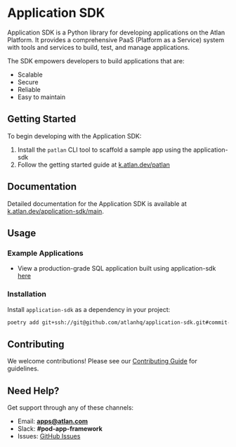 # Application SDK

Application SDK is a Python library for developing applications on the Atlan Platform. It provides a comprehensive PaaS (Platform as a Service) system with tools and services to build, test, and manage applications.

The SDK empowers developers to build applications that are:

- Scalable
- Secure
- Reliable
- Easy to maintain

## Getting Started

To begin developing with the Application SDK:

1. Install the `patlan` CLI tool to scaffold a sample app using the application-sdk
2. Follow the getting started guide at [k.atlan.dev/patlan](https://k.atlan.dev/patlan)

## Documentation

Detailed documentation for the Application SDK is available at [k.atlan.dev/application-sdk/main](https://k.atlan.dev/application-sdk/main).

## Usage

### Example Applications

- View a production-grade SQL application built using application-sdk [here](https://github.com/atlanhq/atlan-postgres-app)

### Installation

Install `application-sdk` as a dependency in your project:

```bash
poetry add git+ssh://git@github.com/atlanhq/application-sdk.git#commit-hash
```

## Contributing

We welcome contributions! Please see our [Contributing Guide](https://github.com/atlanhq/application-sdk/blob/main/CONTRIBUTING.md) for guidelines.

## Need Help?

Get support through any of these channels:

- Email: **apps@atlan.com**
- Slack: **#pod-app-framework**
- Issues: [GitHub Issues](https://github.com/atlanhq/application-sdk/issues)

